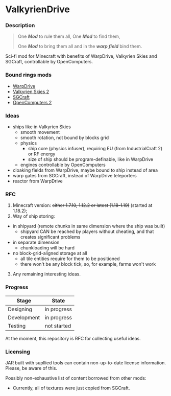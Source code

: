 # ValkyrienDrive

### Description

> One ***Mod*** to rule them all, One ***Mod*** to find them,
> 
> One ***Mod*** to bring them all and in the ***warp field*** bind them.

Sci-fi mod for Minecraft with benefits of WarpDrive, Valkyrien Skies and SGCraft, controllable by OpenComputers.

### Bound **~~rings~~** mods
- [WarpDrive](https://github.com/LemADEC/WarpDrive/)
- [Valkyrien Skies 2](https://github.com/ValkyrienSkies/Valkyrien-Skies-2/)
- [SGCraft](https://github.com/gcewing/SGCraft/tree/mc1.7/)
- [OpenComputers 2](https://github.com/fnuecke/oc2)

### Ideas

- ships like in Valkyrien Skies
  - smooth movement
  - smooth rotation, not bound by blocks grid
  - physics
    - ship core (physics infuser), requiring EU (from IndustrialCraft 2) or RF energy
    - size of ship should be program-definable, like in WarpDrive
  - engines controllable by OpenComputers
- cloaking fields from WarpDrive, maybe bound to ship instead of area
- warp gates from SGCraft, instead of WarpDrive teleporters
- reactor from WarpDrive

### RFC

1. Minecraft version: ~~either 1.7.10, 1.12.2 or latest (1.18-1.19)~~ (started at 1.18.2);
2. Way of ship storing: 
  - in shipyard (remote chunks in same dimension where the ship was built)
    - shipyard CAN be reached by players without cheating, and that creates significant problems
  - in separate dimension
    - chunkloading will be hard
  - no block-grid-aligned storage at all
    - all tile entities require for them to be positioned
    - there won't be any block tick, so, for example, farms won't work
3. Any remaining interesting ideas.

### Progress

| Stage        | State       |
| ------------ | ----------- |
| Designing    | in progress |
| Development  | in progress |
| Testing      | not started |

At the moment, this repository is RFC for collecting useful ideas.

### Licensing

JAR built with supllied tools can contain non-up-to-date license information. Please, be aware of this.

Possibly non-exhaustive list of content borrowed from other mods:
- Currently, all of textures were just copied from SGCraft.
